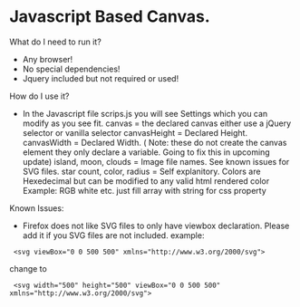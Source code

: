 
# Javascript Based Canvas.
What do I need to run it?  
- Any browser!  
- No special dependencies!
- Jquery included but not required or used!

How do I use it?  
 - In the Javascript file scrips.js you will see Settings which you can modify as you see fit.
 canvas = the declared canvas either use a jQuery selector or vanilla selector
 canvasHeight = Declared Height.
 canvasWidth = Declared Width. ( Note: these do not create the canvas element they only 
        declare a variable. Going to fix this in upcoming update)
 island, moon, clouds = Image file names. See known issues for SVG files.
 star count, color, radius = Self explanitory. Colors are Hexedecimal but can be 
 modified to any valid html rendered color Example: RGB white etc. just fill array with string for css property
 
 Known Issues:
 - Firefox does not like SVG files to only have viewbox declaration. Please add it if you SVG files are not included. 
 example:
```
 <svg viewBox="0 0 500 500" xmlns="http://www.w3.org/2000/svg">
```
 change to
```
 <svg width="500" height="500" viewBox="0 0 500 500" xmlns="http://www.w3.org/2000/svg">
```
